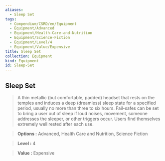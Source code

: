 ```yaml
---
aliases:
  - Sleep Set
tags:
  - Compendium/CSRD/en/Equipment
  - Equipment/Advanced
  - Equipment/Health-Care-and-Nutrition
  - Equipment/Science-Fiction
  - Equipment/Level/4
  - Equipment/Value/Expensive
title: Sleep Set
collection: Equipment
kind: Equipment
id: Sleep-Set
---
```

## Sleep Set    
    
>A thin metallic (but comfortable, padded) headset that rests on the temples and induces a deep (dreamless) sleep state for a specified period, usually no more than three to six hours. Fail-safes can be set to bring a user out of sleep if loud noises, movement, someone addresses the sleeper, or other triggers occur. Users find themselves extremely well rested after each use.    
> **Options :** Advanced, Health Care and Nutrition, Science Fiction    
> **Level :** 4    
> **Value :** Expensive
